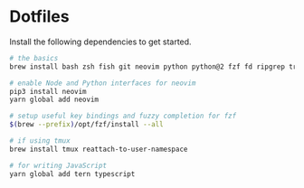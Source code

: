 # Dotfiles

Install the following dependencies to get started.

```sh
# the basics
brew install bash zsh fish git neovim python python@2 fzf fd ripgrep tree rbenv neovim yarn

# enable Node and Python interfaces for neovim
pip3 install neovim
yarn global add neovim

# setup useful key bindings and fuzzy completion for fzf
$(brew --prefix)/opt/fzf/install --all

# if using tmux
brew install tmux reattach-to-user-namespace

# for writing JavaScript
yarn global add tern typescript
```
